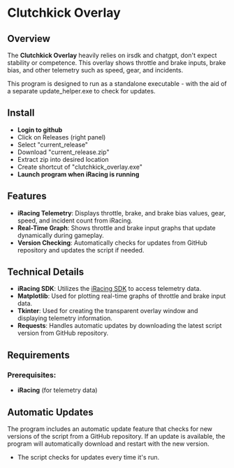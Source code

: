 # Clutchkick Overlay

## Overview
The **Clutchkick Overlay** heavily relies on irsdk and chatgpt, don't expect stability or competence. This overlay shows throttle and brake inputs, brake bias, and other telemetry such as speed, gear, and incidents.

This program is designed to run as a standalone executable - with the aid of a separate update_helper.exe to check for updates.

## Install
- **Login to github**
- Click on Releases (right panel)
- Select "current_release"
- Download "current_release.zip"
- Extract zip into desired location
- Create shortcut of "clutchkick_overlay.exe"
- **Launch program when iRacing is running**

## Features
- **iRacing Telemetry**: Displays throttle, brake, and brake bias values, gear, speed, and incident count from iRacing.
- **Real-Time Graph**: Shows throttle and brake input graphs that update dynamically during gameplay.
- **Version Checking**: Automatically checks for updates from GitHub repository and updates the script if needed.

## Technical Details
- **iRacing SDK**: Utilizes the [iRacing SDK](https://www.iracing.com/sdk/) to access telemetry data.
- **Matplotlib**: Used for plotting real-time graphs of throttle and brake input data.
- **Tkinter**: Used for creating the transparent overlay window and displaying telemetry information.
- **Requests**: Handles automatic updates by downloading the latest script version from GitHub repository.

## Requirements
### Prerequisites:
- **iRacing** (for telemetry data)


## Automatic Updates
The program includes an automatic update feature that checks for new versions of the script from a GitHub repository. If an update is available, the program will automatically download and restart with the new version.
- The script checks for updates every time it's run.
